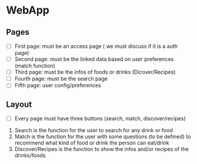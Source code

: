 # WebApp

## Pages
- [ ] First page: must be an access page ( we must discuss if it is a auth page)
- [ ] Second page: must be the linked data based on user preferences (match function)
- [ ] Third page: must be the infos of foods or drinks (Dicover/Recipes)
- [ ] Fourth page: must be the search page
- [ ] Fifth page: user config/preferences

## Layout
- [ ] Every page must have three buttons (search, match, discover/recipes)
1. Search is the function for the user to search for any drink or food
2. Match is the function for the user with some questions (to be defined) to recommend what kind of food or drink the person can eat/drink
3. Discover/Recipes is the function to show the infos and/or recipes of the drinks/foods
 
